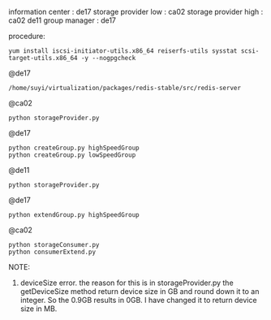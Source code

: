 information center : de17
storage provider low : ca02
storage provider high : ca02 de11
group manager : de17

procedure:

    yum install iscsi-initiator-utils.x86_64 reiserfs-utils sysstat scsi-target-utils.x86_64 -y --nogpgcheck

@de17

    /home/suyi/virtualization/packages/redis-stable/src/redis-server

@ca02

    python storageProvider.py

@de17

    python createGroup.py highSpeedGroup
    python createGroup.py lowSpeedGroup

@de11

    python storageProvider.py

@de17

    python extendGroup.py highSpeedGroup

@ca02

    python storageConsumer.py
    python consumerExtend.py


NOTE:

1. deviceSize error. the reason for this is in storageProvider.py the getDeviceSize method return device size in GB and round down it to an integer. So the 0.9GB results in 0GB. I have changed it to return device size in MB.
